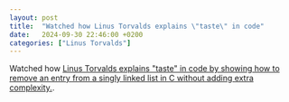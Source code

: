 ```yaml
---
layout: post
title:  "Watched how Linus Torvalds explains \"taste\" in code"
date:   2024-09-30 22:46:00 +0200
categories: ["Linus Torvalds"]
---
```

Watched how [Linus Torvalds explains "taste" in code by showing how to remove an entry from a singly linked list in C without adding extra complexity.](https://x.com/7etsuo/status/1840610002270408919).
